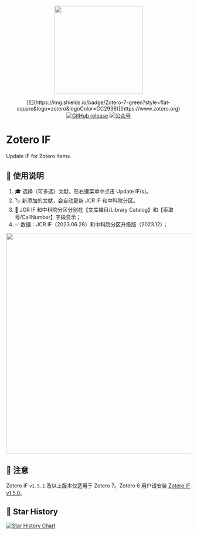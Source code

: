 <p align="center">
  <img src="https://figurebed-iseex.oss-cn-hangzhou.aliyuncs.com/202201180906177.png" width=240 />
</p>
<p align="center">
	[![](https://img.shields.io/badge/Zotero-7-green?style=flat-square&logo=zotero&logoColor=CC2936)](https://www.zotero.org)
	<a href="https://github.com/qnscholar/zotero-if/releases"><img src="https://img.shields.io/github/v/release/qnscholar/zotero-if?color=blue&logo=github" alt="GitHub release" /></a>
	<a href="https://figurebed-iseex.oss-cn-hangzhou.aliyuncs.com/202201171141964.png"><img src="https://img.shields.io/badge/公众号-青柠学术-orange?logo=wechat" alt="公众号" /></a>
</p>

# Zotero IF

Update IF for Zotero Items.



## 🔧 使用说明


1. 🎓 选择（可多选）文献，在右键菜单中点击 Update IF(s)。
2. 🏷️ 新添加的文献，会自动更新 JCR IF 和中科院分区。
3. 📌 JCR IF 和中科院分区分别在【文库编目/Library Catalog】和【索取号/CallNumber】字段显示；
4. ✅ 数据：JCR IF（2023.06.28）和中科院分区升级版（2023.12）；


<p align="center">
  <img src="https://figurebed-iseex.oss-cn-hangzhou.aliyuncs.com/img/20231229211139.png" width=600 />
</p>

## 📌 注意

Zotero IF `v1.5.1` 及以上版本仅适用于 Zotero 7。Zotero 6 用户请安装 [Zotero IF v1.5.0](https://github.com/qnscholar/zotero-if/releases/tag/v1.5.0)。

## 🌟 Star History

[![Star History Chart](https://api.star-history.com/svg?repos=qnscholar/zotero-if&type=Timeline)](https://star-history.com/#qnscholar/zotero-if&Timeline)
